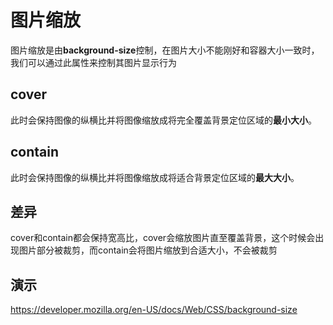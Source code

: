 # 图片缩放

图片缩放是由**background-size**控制，在图片大小不能刚好和容器大小一致时，我们可以通过此属性来控制其图片显示行为

## cover

此时会保持图像的纵横比并将图像缩放成将完全覆盖背景定位区域的**最小大小**。

## contain

此时会保持图像的纵横比并将图像缩放成将适合背景定位区域的**最大大小**。

## 差异

cover和contain都会保持宽高比，cover会缩放图片直至覆盖背景，这个时候会出现图片部分被裁剪，而contain会将图片缩放到合适大小，不会被裁剪

##  演示

https://developer.mozilla.org/en-US/docs/Web/CSS/background-size